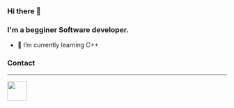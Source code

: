 ### Hi there 👋
### I'm a begginer Software developer.
- 🌱 I’m currently learning C++ 

### Contact
---
<p align="left">
  <a href="https://t.me/dkrivoshapova" target="_blank" style='margin-right:10px'>
    <img align="center" style="margin-right:5px" src="https://upload.wikimedia.org/wikipedia/commons/thumb/8/83/Telegram_2019_Logo.svg/512px-Telegram_2019_Logo.svg.png" width="45px" />
  </a>
</p>
